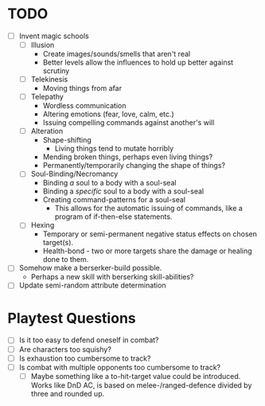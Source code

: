 # TODO
* [ ] Invent magic schools
  * [ ] Illusion
    * Create images/sounds/smells that aren't real
    * Better levels allow the influences to hold up better against scrutiny
  * [ ] Telekinesis
    * Moving things from afar
  * [ ] Telepathy
    * Wordless communication
    * Altering emotions (fear, love, calm, etc.)
    * Issuing compelling commands against another's will
  * [ ] Alteration
    * Shape-shifting
      * Living things tend to mutate horribly
    * Mending broken things, perhaps even living things?
    * Permanently/temporarily changing the shape of things?
  * [ ] Soul-Binding/Necromancy
    * Binding *a* soul to a body with a soul-seal
    * Binding a *specific* soul to a body with a soul-seal
    * Creating command-patterns for a soul-seal
      * This allows for the automatic issuing of commands, like a program of if-then-else statements. 
  * [ ] Hexing
    * Temporary or semi-permanent negative status effects on chosen target(s).
    * Health-bond - two or more targets share the damage or healing done to them. 
* [ ] Somehow make a berserker-build possible. 
  * Perhaps a new skill with berserking skill-abilities?
* [ ] Update semi-random attribute determination

# Playtest Questions
* [ ] Is it too easy to defend oneself in combat?
* [ ] Are characters too squishy?
* [ ] Is exhaustion too cumbersome to track?
* [ ] Is combat with multiple opponents too cumbersome to track?
  * [ ] Maybe something like a to-hit-target value could be introduced. Works like DnD AC, is based on melee-/ranged-defence divided by three and rounded up. 
